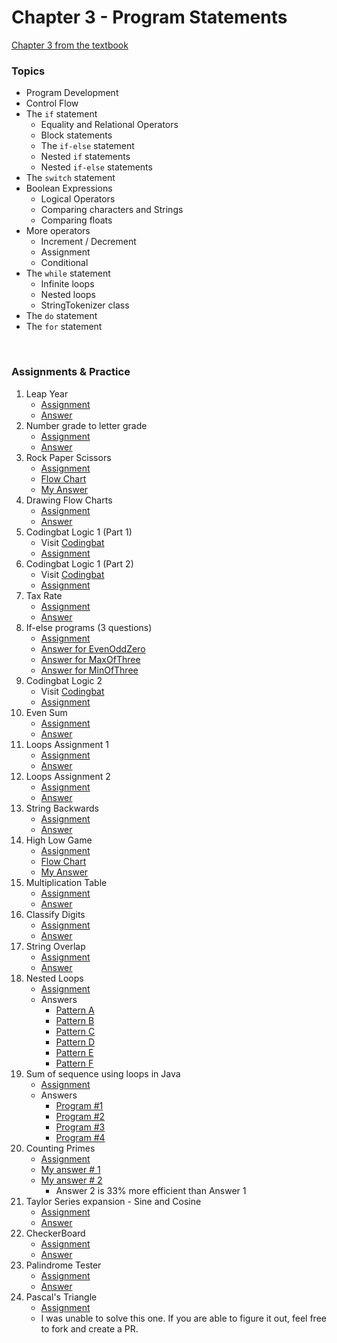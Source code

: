 # Chapter 3 - Program Statements

[Chapter 3 from the textbook](./JSS_ch3.pdf)

### Topics

- Program Development
- Control Flow
- The ```if``` statement
    - Equality and Relational Operators
    - Block statements
    - The ```if-else``` statement
    - Nested ```if``` statements
    - Nested ```if-else``` statements
- The ```switch``` statement
- Boolean Expressions
    - Logical Operators
    - Comparing characters and Strings
    - Comparing floats
- More operators
    - Increment / Decrement
    - Assignment
    - Conditional
- The ```while``` statement
    - Infinite loops
    - Nested loops
    - StringTokenizer class
- The ```do``` statement
- The ```for``` statement

<br>

### Assignments & Practice

1. Leap Year
    - [Assignment]()
    - [Answer]()
2. Number grade to letter grade
    - [Assignment]()
    - [Answer]()
3. Rock Paper Scissors
    - [Assignment]()
    - [Flow Chart]()
    - [My Answer]()
4. Drawing Flow Charts
    - [Assignment]()
    - [Answer]()
5. Codingbat Logic 1 (Part 1)
    - Visit [Codingbat](https://codingbat.com)
    - [Assignment]()
6. Codingbat Logic 1 (Part 2)
    - Visit [Codingbat](https://codingbat.com)
    - [Assignment]()
7. Tax Rate
    - [Assignment]()
    - [Answer]()
8. If-else programs (3 questions)
    - [Assignment]()
    - [Answer for EvenOddZero]()
    - [Answer for MaxOfThree]()
    - [Answer for MinOfThree]()
9. Codingbat Logic 2
    - Visit [Codingbat](https://codingbat.com)
    - [Assignment]()
10. Even Sum
    - [Assignment]()
    - [Answer]()
11. Loops Assignment 1
    - [Assignment]()
    - [Answer]()
12. Loops Assignment 2
    - [Assignment]()
    - [Answer]()
13. String Backwards
    - [Assignment]()
    - [Answer]()
14. High Low Game
    - [Assignment]()
    - [Flow Chart]()
    - [My Answer]()
15. Multiplication Table
    - [Assignment]()
    - [Answer]()
16. Classify Digits
    - [Assignment]()
    - [Answer]()
17. String Overlap
    - [Assignment]()
    - [Answer]()
18. Nested Loops
    - [Assignment]()
    - Answers
        - [Pattern A]()
        - [Pattern B]()
        - [Pattern C]()
        - [Pattern D]()
        - [Pattern E]()
        - [Pattern F]()
19. Sum of sequence using loops in Java
    - [Assignment]()
    - Answers
        - [Program #1]()
        - [Program #2]()
        - [Program #3]()
        - [Program #4]()
20. Counting Primes
    - [Assignment]()
    - [My answer # 1]()
    - [My answer # 2]()
        - Answer 2 is 33% more efficient than Answer 1
21. Taylor Series expansion - Sine and Cosine
    - [Assignment]()
    - [Answer]()
22. CheckerBoard
    - [Assignment]()
    - [Answer]()
23. Palindrome Tester
    - [Assignment]()
    - [Answer]()
24. Pascal's Triangle
    - [Assignment]()
    - I was unable to solve this one. If you are able to figure it out, feel free to fork and create a PR.